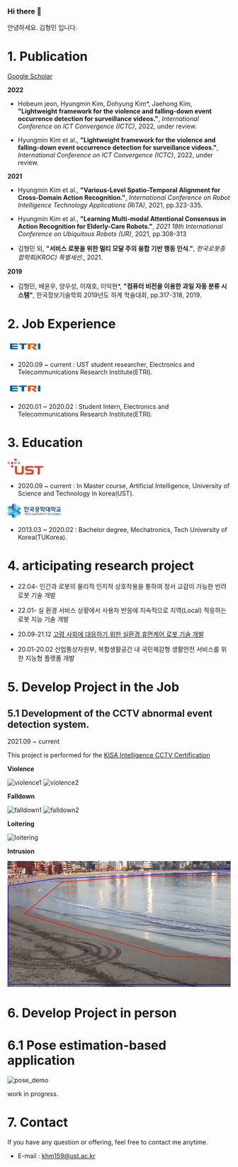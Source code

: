 ### Hi there 👋

안녕하세요. 김형민 입니다. 


# 1. Publication

  [Google Scholar](https://scholar.google.com/citations?user=GtOKDNoAAAAJ&hl=ko)

  **2022**
  - Hobeum jeon, Hyungmin Kim, Dohyung Kim*, Jaehong Kim, **"Lightweight framework for the violence and falling-down event occurrence detection for surveillance videos."**, *International Conference on ICT Convergence (ICTC)*, 2022, under review.
  
  - Hyungmin Kim et al., **"Lightweight framework for the violence and falling-down event occurrence detection for surveillance videos."**, *International Conference on ICT Convergence (ICTC)*, 2022, under review.
  
  **2021**

  - Hyungmin Kim et al., **"Various-Level Spatio-Temporal Alignment for Cross-Domain Action Recognition."**, *International Conference on Robot Intelligence Technology Applications (RiTA)*, 2021, pp.323-335. 

  - Hyungmin Kim et al., **"Learning Multi-modal Attentional Consensus in Action Recognition for Elderly-Care Robots."**, *2021 18th International Conference on Ubiquitous Robots (UR)*, 2021, pp.308-313 

  - 김형민 외, **"서비스 로봇을 위한 멀티 모달 주의 융합 기반 행동 인식."**, *한국로봇종합학회(KROC) 특별세션.*, 2021.
  
  **2019**
  
  - 김형민, 배윤우, 양우성, 이재호, 이익현*, **"컴퓨터 비전을 이용한 과일 자동 분류 시스템"**, 한국정보기술학회 2019년도 하계 학술대회, pp.317-318, 2019.

# 2. Job Experience 

  ![etri](/assets/etri.png)

  - 2020.09 ~ current : UST student researcher, Electronics and Telecommunications Research Institute(ETRI).

  ![etri](/assets/etri.png) 

  - 2020.01 ~ 2020.02 : Student Intern, Electronics and Telecommunications Research Institute(ETRI).

# 3. Education

  ![ust](/assets/ust.png)

  -  2020.09 ~ current : In Master course, Artificial Intelligence, University of Science and Technology in korea(UST). 

  ![tukorea](/assets/tukorea.png)  

  - 2013.03 ~ 2020.02 : Bachelor degree, Mechatronics, Tech University of Korea(TUKorea). 

# 4. articipating research project 
  - 22.04-      인간과 로봇의 물리적 인지적 상호작용을 통하여 정서 교감이 가능한 반려로봇 기술 개발
  
  - 22.01-      실 환경 서비스 상황에서 사용자 반응에 지속적으로 지역(Local) 적응하는 로봇 지능 기술 개발
  
  - 20.09-21.12 [고령 사회에 대응하기 위한 실환경 휴먼케어 로봇 기술 개발](https://ai4robot.github.io/)
  
  - 20.01-20.02 산업통상자원부, 복합생활공간 내 국민체감형 생활안전 서비스를 위한 지능형 플랫폼 개발 

# 5. Develop Project in the Job

## 5.1 Development of the CCTV abnormal event detection system. 
  
  2021.09 ~ current 

  This project is performed for the [KISA Intelligence CCTV Certification](https://www.ksecurity.or.kr/kisis/subIndex/91.do)

  **Violence** 

  ![violence1](/assets/violence01.gif) 
  ![violence2](/assets/violence03.gif) 
   
  **Falldown**

  ![falldown1](/assets/falldown01.gif)
  ![falldown2](/assets/falldown04.gif)

  **Loitering**

  ![loitering](/assets/loitering.gif)
  
  **Intrusion**

  ![inttrusion](/assets/intrusion.gif)

# 6. Develop Project in person

# 6.1 Pose estimation-based application 

![pose_demo](/assets/pose.gif)

work in progress.

# 7. Contact

  If you have any question or offering, feel free to contact me anytime.

  - E-mail : khm159@ust.ac.kr
